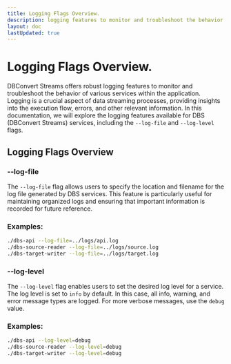 ```yaml
---
title: Logging Flags Overview.
description: logging features to monitor and troubleshoot the behavior of various services within the application.
layout: doc
lastUpdated: true
---
```


# Logging Flags Overview.

DBConvert Streams offers robust logging features to monitor and troubleshoot the behavior of various services within the application. Logging is a crucial aspect of data streaming processes, providing insights into the execution flow, errors, and other relevant information. In this documentation, we will explore the logging features available for DBS (DBConvert Streams) services, including the `--log-file` and `--log-level` flags.

## Logging Flags Overview

### --log-file
The `--log-file` flag allows users to specify the location and filename for the log file generated by DBS services. This feature is particularly useful for maintaining organized logs and ensuring that important information is recorded for future reference.

### Examples:

```sh
./dbs-api --log-file=../logs/api.log
./dbs-source-reader --log-file=../logs/source.log 
./dbs-target-writer --log-file=../logs/target.log
```

### --log-level

The `--log-level` flag enables users to set the desired log level for a service. The log level is set to `info` by default. In this case, all info, warning, and error message types are logged. For more verbose messages, use the `debug` value.

### Examples:

```sh
./dbs-api --log-level=debug
./dbs-source-reader --log-level=debug
./dbs-target-writer --log-level=debug
```

